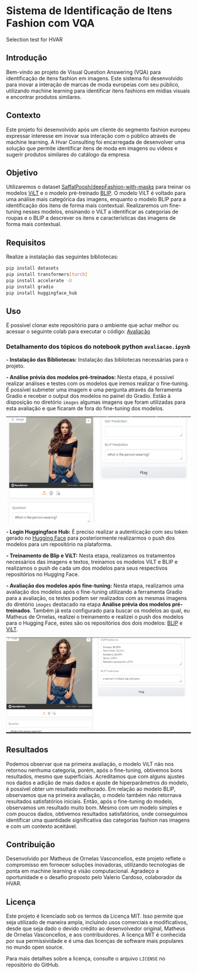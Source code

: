 # Sistema de Identificação de Itens Fashion com VQA
Selection test for HVAR

## Introdução
Bem-vindo ao projeto de Visual Question Answering (VQA) para identificação de itens fashion em imagens. Este sistema foi desenvolvido para inovar a interação de marcas de moda europeias com seu público, utilizando machine learning para identificar itens fashions em mídias visuais e encontrar produtos similares.

## Contexto
Este projeto foi desenvolvido após um cliente do segmento fashion europeu expressar interesse em inovar sua interação com o público através de machine learning. A Hvar Consulting foi encarregada de desenvolver uma solução que permite identificar itens de moda em imagens ou vídeos e sugerir produtos similares do catálogo da empresa.

## Objetivo
Utilizaremos o dataset [SaffalPoosh/deepFashion-with-masks](https://huggingface.co/datasets/SaffalPoosh/deepFashion-with-masks) para treinar os modelos [ViLT](https://huggingface.co/docs/transformers/model_doc/vilt) e o modelo pré-treinado [BLIP](https://huggingface.co/Salesforce/blip-vqa-base). O modelo ViLT é voltado para uma análise mais categórica das imagens, enquanto o modelo BLIP para a identificação dos itens de forma mais contextual. Realizaremos um fine-tuning nesses modelos, ensinando o ViLT a identificar as categorias de roupas e o BLIP a descrever os itens e características das imagens de forma mais contextual.

## Requisitos
Realize a instalação das seguintes bibliotecas:
```bash
pip install datasets
pip install transformers[torch]
pip install accelerate -U
pip install gradio
pip install huggingface_hub
```

## Uso
É possivel clonar este repositório para o ambiente que achar melhor ou acessar o seguinte colab para executar o código: [Avaliação](https://colab.research.google.com/drive/1w9R-bZE4V3jEKxAzOhpGGd7svBRWE8vg?usp=sharing)
### Detalhamento dos tópicos do notebook python `avaliacao.ipynb`

**- Instalação das Bibliotecas:** Instalação das bibliotecas necessárias para o projeto.

**- Análise prévia dos modelos pré-treinados:** Nesta etapa, é possível realizar análises e testes com os modelos que iremos realizar o fine-tuning. É possível submeter uma imagem e uma pergunta através da ferramenta Gradio e receber o output dos modelos no painel do Gradio. Estão à disposição no diretório `images` algumas imagens que foram utilizadas para esta avaliação e que ficaram de fora do fine-tuning dos modelos.

![Test01](/imgs_readme/test01.png)

**- Login Huggingface Hub:** É preciso realizar a autenticação com seu token gerado no [Hugging Face](https://huggingface.co/) para posteriormente realizarmos o push dos modelos para um repositório na plataforma.

**- Treinamento de Blip e ViLT:** Nesta etapa, realizamos os tratamentos necessários das imagens e textos, treinamos os modelos ViLT e BLIP e realizamos o push de cada um dos modelos para seus respectivos repositórios no Hugging Face.

**- Avaliação dos modelos após fine-tuning:** Nesta etapa, realizamos uma avaliação dos modelos após o fine-tuning utilizando a ferramenta Gradio para a avaliação, os testes podem ser realizados com as mesmas imagens do diretório `images` destacado na etapa **Análise prévia dos modelos pré-treinados**. Também já esta configurado para buscar os modelos ao qual, eu Matheus de Ornelas, realizei o treinamento e realizei o push dos modelos para o Hugging Face, estes são os repositórios dos dois modelos: [BLIP](https://huggingface.co/Ornelas/blip_finetuned_fashion) e [ViLT](https://huggingface.co/Ornelas/vilt_finetuned_fashion).

![Test02](/imgs_readme/test02.png)

## Resultados
Podemos observar que na primeira avaliação, o modelo ViLT não nos retornou nenhuma categoria, porém, após o fine-tuning, obtivemos bons resultados, mesmo que superficiais. Acreditamos que com alguns ajustes nos dados e adição de mais dados e ajuste de hiperparâmetros do modelo, é possível obter um resultado melhorado.
Em relação ao modelo BLIP, observamos que na primeira avaliação, o modelo também não retornava resultados satisfatórios iniciais. Então, após o fine-tuning do modelo, observamos um resultado muito bom. Mesmo com um modelo simples e com poucos dados, obtivemos resultados satisfatórios, onde conseguimos identificar uma quantidade significativa das categorias fashion nas imagens e com um contexto aceitável.

## Contribuição
Desenvolvido por Matheus de Ornelas Vasconcellos, este projeto reflete o compromisso em fornecer soluções inovadoras, utilizando tecnologias de ponta em machine learning e visão computacional.
Agradeço a oportunidade e o desafio proposto pelo Valerio Cardoso, colaborador da HVAR.

## Licença
Este projeto é licenciado sob os termos da Licença MIT. Isso permite que seja utilizado de maneira ampla, incluindo usos comerciais e modificativos, desde que seja dado o devido crédito ao desenvolvedor original, Matheus de Ornelas Vasconcellos, e aos contribuidores. A licença MIT é conhecida por sua permissividade e é uma das licenças de software mais populares no mundo open source.

Para mais detalhes sobre a licença, consulte o arquivo `LICENSE` no repositório do GitHub.
